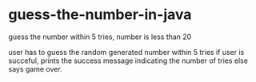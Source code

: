 # guess-the-number-in-java
guess the number within 5 tries, number is less than 20

user has to guess the random generated number within 5 tries
if user is succeful, prints the success message indicating the number of tries 
else says game over.
